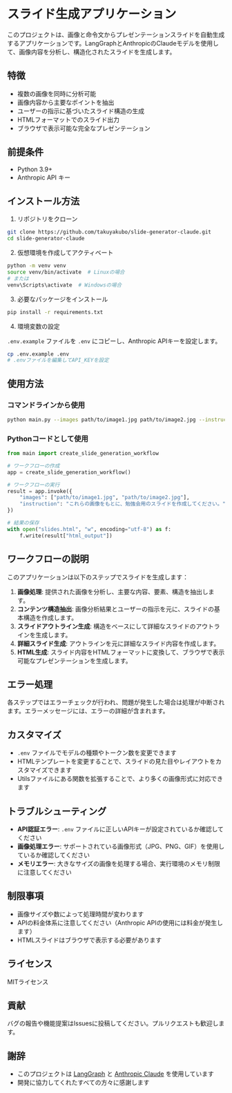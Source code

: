 # スライド生成アプリケーション

このプロジェクトは、画像と命令文からプレゼンテーションスライドを自動生成するアプリケーションです。LangGraphとAnthropicのClaudeモデルを使用して、画像内容を分析し、構造化されたスライドを生成します。

## 特徴

- 複数の画像を同時に分析可能
- 画像内容から主要なポイントを抽出
- ユーザーの指示に基づいたスライド構造の生成
- HTMLフォーマットでのスライド出力
- ブラウザで表示可能な完全なプレゼンテーション

## 前提条件

- Python 3.9+
- Anthropic API キー

## インストール方法

1. リポジトリをクローン

```bash
git clone https://github.com/takuyakubo/slide-generator-claude.git
cd slide-generator-claude
```

2. 仮想環境を作成してアクティベート

```bash
python -m venv venv
source venv/bin/activate  # Linuxの場合
# または
venv\Scripts\activate  # Windowsの場合
```

3. 必要なパッケージをインストール

```bash
pip install -r requirements.txt
```

4. 環境変数の設定

`.env.example` ファイルを `.env` にコピーし、Anthropic APIキーを設定します。

```bash
cp .env.example .env
# .envファイルを編集してAPI_KEYを設定
```

## 使用方法

### コマンドラインから使用

```bash
python main.py --images path/to/image1.jpg path/to/image2.jpg --instruction "これらの画像をもとに、勉強会用のスライドを作成してください。" --output slides.html
```

### Pythonコードとして使用

```python
from main import create_slide_generation_workflow

# ワークフローの作成
app = create_slide_generation_workflow()

# ワークフローの実行
result = app.invoke({
    "images": ["path/to/image1.jpg", "path/to/image2.jpg"],
    "instruction": "これらの画像をもとに、勉強会用のスライドを作成してください。"
})

# 結果の保存
with open("slides.html", "w", encoding="utf-8") as f:
    f.write(result["html_output"])
```

## ワークフローの説明

このアプリケーションは以下のステップでスライドを生成します：

1. **画像処理**: 提供された画像を分析し、主要な内容、要素、構造を抽出します。
2. **コンテンツ構造抽出**: 画像分析結果とユーザーの指示を元に、スライドの基本構造を作成します。
3. **スライドアウトライン生成**: 構造をベースにして詳細なスライドのアウトラインを生成します。
4. **詳細スライド生成**: アウトラインを元に詳細なスライド内容を作成します。
5. **HTML生成**: スライド内容をHTMLフォーマットに変換して、ブラウザで表示可能なプレゼンテーションを生成します。

## エラー処理

各ステップではエラーチェックが行われ、問題が発生した場合は処理が中断されます。エラーメッセージには、エラーの詳細が含まれます。

## カスタマイズ

- `.env` ファイルでモデルの種類やトークン数を変更できます
- HTMLテンプレートを変更することで、スライドの見た目やレイアウトをカスタマイズできます
- Utilsファイルにある関数を拡張することで、より多くの画像形式に対応できます

## トラブルシューティング

- **API認証エラー**: `.env` ファイルに正しいAPIキーが設定されているか確認してください
- **画像処理エラー**: サポートされている画像形式（JPG、PNG、GIF）を使用しているか確認してください
- **メモリエラー**: 大きなサイズの画像を処理する場合、実行環境のメモリ制限に注意してください

## 制限事項

- 画像サイズや数によって処理時間が変わります
- APIの料金体系に注意してください（Anthropic APIの使用には料金が発生します）
- HTMLスライドはブラウザで表示する必要があります

## ライセンス

MITライセンス

## 貢献

バグの報告や機能提案はIssuesに投稿してください。プルリクエストも歓迎します。

## 謝辞

- このプロジェクトは [LangGraph](https://github.com/langchain-ai/langgraph) と [Anthropic Claude](https://www.anthropic.com/claude) を使用しています
- 開発に協力してくれたすべての方々に感謝します
